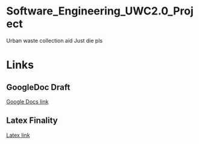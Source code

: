 # Software_Engineering_UWC2.0_Project
Urban waste collection aid
Just die pls

# Links
## GoogleDoc Draft
[Google Docs link](https://docs.google.com/document/d/1W9wXfV9MumBSVd1VUbST8TvINYuyIC4la9X2MDONOzc/edit?usp=sharing)
## Latex Finality
[Latex link](https://www.overleaf.com/7518117826frghvshrgwcb)
